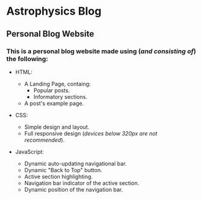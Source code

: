 # Astrophysics Blog

## **Personal Blog Website**

### This is a personal blog website made using (_and consisting of_) the following:

* HTML:
  * A Landing Page, containg:
    * Popular posts.
    * Informatory sections.
  * A post's example page.
  

* CSS:
  * Simple design and layout.
  * Full responsive design (_devices below 320px are not recommended_).


* JavaScript:
  * Dynamic auto-updating navigational bar.
  * Dynamic "Back to Top" button.
  * Active section highlighting.
  * Navigation bar indicator of the active section.
  * Dynamic position of the navigation bar.